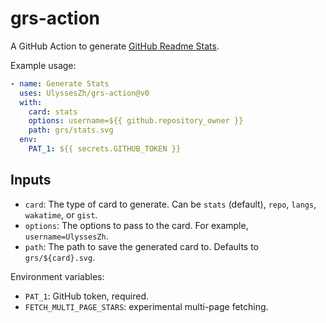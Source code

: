 # grs-action

A GitHub Action to generate
[GitHub Readme Stats](https://github.com/anuraghazra/github-readme-stats).

Example usage:

```yaml
- name: Generate Stats
  uses: UlyssesZh/grs-action@v0
  with:
    card: stats
    options: username=${{ github.repository_owner }}
    path: grs/stats.svg
  env:
    PAT_1: ${{ secrets.GITHUB_TOKEN }}
```

## Inputs

- `card`: The type of card to generate. Can be `stats` (default), `repo`, `langs`, `wakatime`, or `gist`.
- `options`: The options to pass to the card. For example, `username=UlyssesZh`.
- `path`: The path to save the generated card to. Defaults to `grs/${card}.svg`.

Environment variables:

- `PAT_1`: GitHub token, required.
- `FETCH_MULTI_PAGE_STARS`: experimental multi-page fetching.
